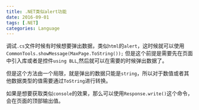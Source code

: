 ```yaml
---
title: .NET类似alert功能
date: 2016-09-01
tags: [.NET]
categories: Language
---
```


调试`.cs`文件时候有时候想要弹出数据，类似`html`的`alert`，这时候就可以使用`CommonTools.showMessage(MaxPage.ToString());`
但是这个前提是需要先在页面中引入库或者是控件`using BLL`,然后就可以在需要的时候弹出数据了。

但是这个方法由一个局限，就是弹出的数据只能是`string`，所以对于数值或者其他数据类型的值需要通过`ToString`进行转换。

如果是想要获取类似`console`的效果，那么可以使用`Response.write()`这个命令，会在页面的顶部输出值。